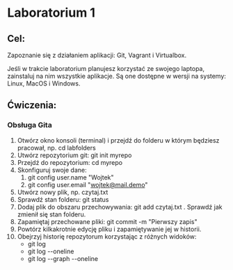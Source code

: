 # Laboratorium 1

## Cel:

Zapoznanie się z działaniem aplikacji: Git, Vagrant i Virtualbox.

Jeśli w trakcie laboratorium planujesz korzystać ze swojego laptopa, zainstaluj na nim wszystkie aplikacje. Są one dostępne w wersji na systemy: Linux, MacOS i Windows.

## Ćwiczenia:

### Obsługa Gita

1. Otwórz okno konsoli (terminal) i przejdź do folderu w którym będziesz pracował, np. cd labfolders
2. Utwórz repozytorium git: git init myrepo
3. Przejdź do repozytorium: cd myrepo
4. Skonfiguruj swoje dane:
   1. git config user.name "Wojtek"
   2. git config user.email "wojtek@mail.demo"
5. Utwórz nowy plik, np. czytaj.txt
6. Sprawdź stan folderu: git status
7. Dodaj plik do obszaru przechowywania: git add czytaj.txt . Sprawdź jak zmienił się stan folderu.
8. Zapamiętaj przechowane pliki: git commit -m "Pierwszy zapis"
9.  Powtórz kilkakrotnie edycję pliku i zapamiętywanie jej w historii.
10. Obejrzyj historię repozytorum korzystając z różnych widoków:
    - git log
    - git log --oneline
    - git log --graph --oneline

